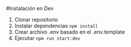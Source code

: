 #Instalación en Dev

1. Clonar repositorio
2. Instalar dependencias ```npm install```
3. Crear archivo .env basado en el .env.template
4. Ejecutar ```npm run start:dev```